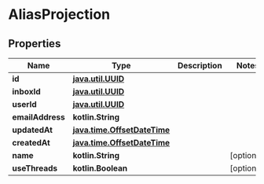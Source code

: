
# AliasProjection

## Properties
Name | Type | Description | Notes
------------ | ------------- | ------------- | -------------
**id** | [**java.util.UUID**](java.util.UUID) |  | 
**inboxId** | [**java.util.UUID**](java.util.UUID) |  | 
**userId** | [**java.util.UUID**](java.util.UUID) |  | 
**emailAddress** | **kotlin.String** |  | 
**updatedAt** | [**java.time.OffsetDateTime**](java.time.OffsetDateTime) |  | 
**createdAt** | [**java.time.OffsetDateTime**](java.time.OffsetDateTime) |  | 
**name** | **kotlin.String** |  |  [optional]
**useThreads** | **kotlin.Boolean** |  |  [optional]



